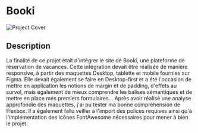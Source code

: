 # Booki
![Project Cover](https://i.ibb.co/3hjhFWb/Booki-accueil.webp)
## Description
La finalité de ce projet était d'intégrer le site de Booki, une plateforme de réservation de vacances. Cette intégration devait être réalisée de manière responsive, à partir des maquettes Desktop, tablette et mobile fournies sur Figma. Elle devait également se faire en Desktop-first et a été l'occasion de mettre en application les notions de margin et de padding, d'effets au survol, mais également de mieux comprendre les balises sémantiques et de mettre en place mes premiers formulaires... Après avoir réalisé une analyse approfondie des maquettes, j'ai pu tester ma bonne compréhension de Flexbox. Il a également fallu veiller à l'import des polices requises ainsi qu'à l'implémentation des icônes FontAwesome nécessaires pour mener à bien le projet. 
